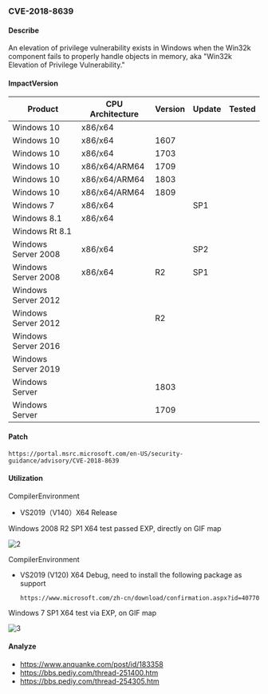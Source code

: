 ### CVE-2018-8639

#### Describe

An elevation of privilege vulnerability exists in Windows when the Win32k component fails to properly handle objects in memory, aka "Win32k Elevation of Privilege Vulnerability." 

#### ImpactVersion

| Product             | CPU Architecture | Version | Update | Tested |
| ------------------- | ---------------- | ------- | ------ | ------ |
| Windows 10          | x86/x64          |         |        |        |
| Windows 10          | x86/x64          | 1607    |        |        |
| Windows 10          | x86/x64          | 1703    |        |        |
| Windows 10          | x86/x64/ARM64    | 1709    |        |        |
| Windows 10          | x86/x64/ARM64    | 1803    |        |        |
| Windows 10          | x86/x64/ARM64    | 1809    |        |        |
| Windows 7           | x86/x64          |         | SP1    |        |
| Windows 8.1         | x86/x64          |         |        |        |
| Windows Rt 8.1      |                  |         |        |        |
| Windows Server 2008 | x86/x64          |         | SP2    |        |
| Windows Server 2008 | x86/x64          | R2      | SP1    |        |
| Windows Server 2012 |                  |         |        |        |
| Windows Server 2012 |                  | R2      |        |        |
| Windows Server 2016 |                  |         |        |        |
| Windows Server 2019 |                  |         |        |        |
| Windows Server      |                  | 1803    |        |        |
| Windows Server      |                  | 1709    |        |        |

#### Patch

```
https://portal.msrc.microsoft.com/en-US/security-guidance/advisory/CVE-2018-8639
```

#### Utilization

CompilerEnvironment

- VS2019（V140）X64 Release

Windows 2008 R2 SP1 X64 test passed EXP, directly on GIF map

![2](https://raw.github.com/Ascotbe/Random-img/master/Kernelhub/CVE-2018-8639_win2008_r2_sp1_x64.gif)



CompilerEnvironment

- VS2019 (V120) X64 Debug, need to install the following package as support

  ```
  https://www.microsoft.com/zh-cn/download/confirmation.aspx?id=40770
  ```

Windows 7 SP1 X64 test via EXP, on GIF map

![3](https://raw.github.com/Ascotbe/Random-img/master/Kernelhub/CVE-2018-8639_win7_sp1_x64.gif)

#### Analyze
- https://www.anquanke.com/post/id/183358
- https://bbs.pediy.com/thread-251400.htm
- https://bbs.pediy.com/thread-254305.htm